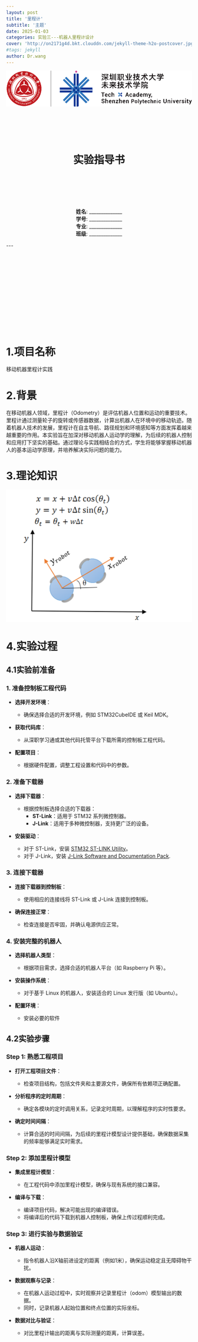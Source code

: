 ```yaml
---
layout: post
title: '里程计'
subtitle: '主题'
date: 2025-01-03
categories: 实验三---机器人里程计设计
cover: 'http://on2171g4d.bkt.clouddn.com/jekyll-theme-h2o-postcover.jpg'
#tags: jekyll 
author: Dr.wang
---
```

![标](/assets/images/图片2.png)
&nbsp;

&nbsp;

&nbsp;
<h1 style="text-align: center;">实验指导书</h1>

&nbsp;

&nbsp;

&nbsp;


<p style="text-align: center;">
    <strong>姓名</strong>: ______________<br> 
    <strong>学号</strong>: ______________<br>
    <strong>专业</strong>: ______________<br>
    <strong>班级</strong>: ______________<br>
</p>
---

&nbsp;




&nbsp;




&nbsp;



&nbsp;




&nbsp;



&nbsp;




&nbsp;







# 1.项目名称
 移动机器里程计实践

# 2.背景
在移动机器人领域，里程计（Odometry）是评估机器人位置和运动的重要技术。里程计通过测量轮子的旋转或传感器数据，计算出机器人在环境中的移动轨迹。随着机器人技术的发展，里程计在自主导航、路径规划和环境感知等方面发挥着越来越重要的作用。本实验旨在加深对移动机器人运动学的理解，为后续的机器人控制和应用打下坚实的基础。通过理论与实践相结合的方式，学生将能够掌握移动机器人的基本运动学原理，并培养解决实际问题的能力。
# 3.理论知识
![pic](/assets/images/图片9.png)<br>
# 4.实验过程
## 4.1实验前准备


### 1. 准备控制板工程代码
- **选择开发环境**：
  - 确保选择合适的开发环境，例如 STM32CubeIDE 或 Keil MDK。

- **获取代码库**：
  - 从深职学习通或其他代码托管平台下载所需的控制板工程代码。

- **配置项目**：
  - 根据硬件配置，调整工程设置和代码中的参数。

### 2. 准备下载器
- **选择下载器**：
  - 根据控制板选择合适的下载器：
    - **ST-Link**：适用于 STM32 系列微控制器。
    - **J-Link**：适用于多种微控制器，支持更广泛的设备。

- **安装驱动**：
  - 对于 ST-Link，安装 [STM32 ST-LINK Utility](https://www.st.com/en/embedded-software/stsw-link007.html)。
  - 对于 J-Link，安装 [J-Link Software and Documentation Pack](https://www.segger.com/downloads/jlink).

### 3. 连接下载器
- **连接下载器到控制板**：
  - 使用相应的连接线将 ST-Link 或 J-Link 连接到控制板。

- **确保连接正常**：
  - 检查连接是否牢固，并确认电源供应正常。

### 4. 安装完整的机器人
- **选择机器人类型**：
  - 根据项目需求，选择合适的机器人平台（如 Raspberry Pi 等）。

- **安装操作系统**：
  - 对于基于 Linux 的机器人，安装适合的 Linux 发行版（如 Ubuntu）。

- **配置环境**：
  - 安装必要的软件


## 4.2实验步骤


### Step 1: 熟悉工程项目
- **打开工程项目文件**：
  - 检查项目结构，包括文件夹和主要源文件，确保所有依赖项正确配置。
  
- **分析程序的定时周期**：
  - 确定各模块的定时调用关系，记录定时周期，以理解程序的实时性要求。
  
- **确定时间间隔**：
  - 计算合适的时间间隔，为后续的里程计模型设计提供基础，确保数据采集的频率能够满足实时需求。

### Step 2: 添加里程计模型
- **集成里程计模型**：
  - 在工程代码中添加里程计模型，确保与现有系统的接口兼容。
  
- **编译与下载**：
  - 编译项目代码，解决可能出现的编译错误。
  - 将编译后的代码下载到机器人控制板，确保上传过程顺利完成。

### Step 3: 进行实验与数据验证
- **机器人运动**：
  - 指令机器人沿X轴前进设定的距离（例如1米），确保运动稳定且无障碍物干扰。
  
- **数据观察与记录**：
  - 在机器人运动过程中，实时观察并记录里程计（odom）模型输出的数据。
  - 同时，记录机器人起始位置和终点位置的实际坐标。

- **数据对比与验证**：
  - 对比里程计输出的距离与实际测量的距离，计算误差。
